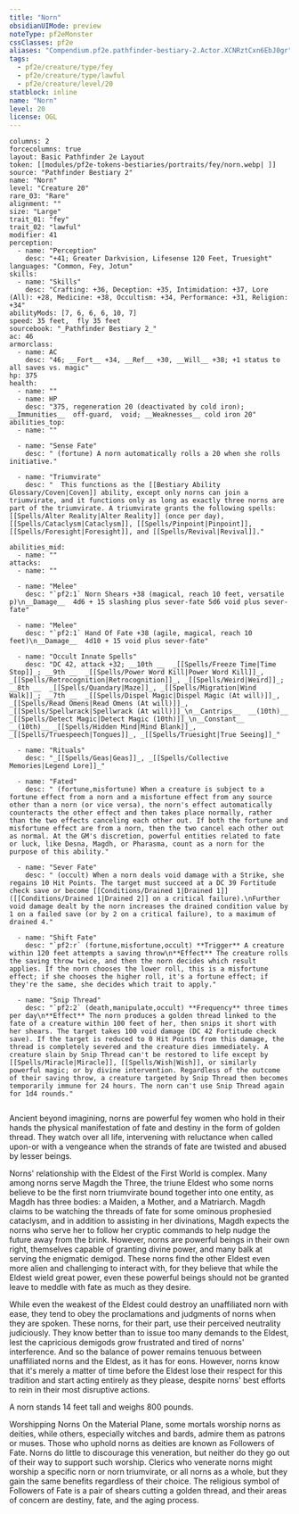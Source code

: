 ```yaml
---
title: "Norn"
obsidianUIMode: preview
noteType: pf2eMonster
cssClasses: pf2e
aliases: "Compendium.pf2e.pathfinder-bestiary-2.Actor.XCNRztCxn6EbJ0gr" 
tags:
  - pf2e/creature/type/fey
  - pf2e/creature/type/lawful
  - pf2e/creature/level/20
statblock: inline
name: "Norn"
level: 20
license: OGL
---
```


```statblock
columns: 2
forcecolumns: true
layout: Basic Pathfinder 2e Layout
token: [[modules/pf2e-tokens-bestiaries/portraits/fey/norn.webp| ]]
source: "Pathfinder Bestiary 2"
name: "Norn"
level: "Creature 20"
rare_03: "Rare"
alignment: ""
size: "Large"
trait_01: "fey"
trait_02: "lawful"
modifier: 41
perception:
  - name: "Perception"
    desc: "+41; Greater Darkvision, Lifesense 120 Feet, Truesight"
languages: "Common, Fey, Jotun"
skills:
  - name: "Skills"
    desc: "Crafting: +36, Deception: +35, Intimidation: +37, Lore (All): +28, Medicine: +38, Occultism: +34, Performance: +31, Religion: +34"
abilityMods: [7, 6, 6, 6, 10, 7]
speed: 35 feet,  fly 35 feet
sourcebook: "_Pathfinder Bestiary 2_"
ac: 46
armorclass:
  - name: AC
    desc: "46; __Fort__ +34, __Ref__ +30, __Will__ +38; +1 status to all saves vs. magic"
hp: 375
health:
  - name: ""
  - name: HP
    desc: "375, regeneration 20 (deactivated by cold iron); __Immunities__  off-guard,  void; __Weaknesses__ cold iron 20"
abilities_top:
  - name: ""

  - name: "Sense Fate"
    desc: " (fortune) A norn automatically rolls a 20 when she rolls initiative."

  - name: "Triumvirate"
    desc: "  This functions as the [[Bestiary Ability Glossary/Coven|Coven]] ability, except only norns can join a triumvirate, and it functions only as long as exactly three norns are part of the triumvirate. A triumvirate grants the following spells: [[Spells/Alter Reality|Alter Reality]] (once per day), [[Spells/Cataclysm|Cataclysm]], [[Spells/Pinpoint|Pinpoint]], [[Spells/Foresight|Foresight]], and [[Spells/Revival|Revival]]."

abilities_mid:
  - name: ""
attacks:
  - name: ""

  - name: "Melee"
    desc: "`pf2:1` Norn Shears +38 (magical, reach 10 feet, versatile p)\n__Damage__  4d6 + 15 slashing plus sever-fate 5d6 void plus sever-fate"

  - name: "Melee"
    desc: "`pf2:1` Hand Of Fate +38 (agile, magical, reach 10 feet)\n__Damage__  4d10 + 15 void plus sever-fate"

  - name: "Occult Innate Spells"
    desc: "DC 42, attack +32; __10th __  _[[Spells/Freeze Time|Time Stop]]_; __9th __  _[[Spells/Power Word Kill|Power Word Kill]]_, _[[Spells/Retrocognition|Retrocognition]]_, _[[Spells/Weird|Weird]]_; __8th __  _[[Spells/Quandary|Maze]]_, _[[Spells/Migration|Wind Walk]]_; __7th __  _[[Spells/Dispel Magic|Dispel Magic (At will)]]_, _[[Spells/Read Omens|Read Omens (At will)]]_, _[[Spells/Spellwrack|Spellwrack (At will)]]_\n__Cantrips__  __(10th)__ _[[Spells/Detect Magic|Detect Magic (10th)]]_\n__Constant__  __(10th)__ _[[Spells/Hidden Mind|Mind Blank]]_, _[[Spells/Truespeech|Tongues]]_, _[[Spells/Truesight|True Seeing]]_"

  - name: "Rituals"
    desc: "_[[Spells/Geas|Geas]]_, _[[Spells/Collective Memories|Legend Lore]]_"

  - name: "Fated"
    desc: " (fortune,misfortune) When a creature is subject to a fortune effect from a norn and a misfortune effect from any source other than a norn (or vice versa), the norn's effect automatically counteracts the other effect and then takes place normally, rather than the two effects canceling each other out. If both the fortune and misfortune effect are from a norn, then the two cancel each other out as normal. At the GM's discretion, powerful entities related to fate or luck, like Desna, Magdh, or Pharasma, count as a norn for the purpose of this ability."

  - name: "Sever Fate"
    desc: " (occult) When a norn deals void damage with a Strike, she regains 10 Hit Points. The target must succeed at a DC 39 Fortitude check save or become [[Conditions/Drained 1|Drained 1]] ([[Conditions/Drained 1|Drained 2]] on a critical failure).\nFurther void damage dealt by the norn increases the drained condition value by 1 on a failed save (or by 2 on a critical failure), to a maximum of drained 4."

  - name: "Shift Fate"
    desc: "`pf2:r` (fortune,misfortune,occult) **Trigger** A creature within 120 feet attempts a saving throw\n**Effect** The creature rolls the saving throw twice, and then the norn decides which result applies. If the norn chooses the lower roll, this is a misfortune effect; if she chooses the higher roll, it's a fortune effect; if they're the same, she decides which trait to apply."

  - name: "Snip Thread"
    desc: "`pf2:2` (death,manipulate,occult) **Frequency** three times per day\n**Effect** The norn produces a golden thread linked to the fate of a creature within 100 feet of her, then snips it short with her shears. The target takes 100 void damage (DC 42 Fortitude check save). If the target is reduced to 0 Hit Points from this damage, the thread is completely severed and the creature dies immediately. A creature slain by Snip Thread can't be restored to life except by [[Spells/Miracle|Miracle]], [[Spells/Wish|Wish]], or similarly powerful magic; or by divine intervention. Regardless of the outcome of their saving throw, a creature targeted by Snip Thread then becomes temporarily immune for 24 hours. The norn can't use Snip Thread again for 1d4 rounds."
 
```



Ancient beyond imagining, norns are powerful fey women who hold in their hands the physical manifestation of fate and destiny in the form of golden thread. They watch over all life, intervening with reluctance when called upon-or with a vengeance when the strands of fate are twisted and abused by lesser beings.

Norns' relationship with the Eldest of the First World is complex. Many among norns serve Magdh the Three, the triune Eldest who some norns believe to be the first norn triumvirate bound together into one entity, as Magdh has three bodies: a Maiden, a Mother, and a Matriarch. Magdh claims to be watching the threads of fate for some ominous prophesied cataclysm, and in addition to assisting in her divinations, Magdh expects the norns who serve her to follow her cryptic commands to help nudge the future away from the brink. However, norns are powerful beings in their own right, themselves capable of granting divine power, and many balk at serving the enigmatic demigod. These norns find the other Eldest even more alien and challenging to interact with, for they believe that while the Eldest wield great power, even these powerful beings should not be granted leave to meddle with fate as much as they desire.

While even the weakest of the Eldest could destroy an unaffiliated norn with ease, they tend to obey the proclamations and judgments of norns when they are spoken. These norns, for their part, use their perceived neutrality judiciously. They know better than to issue too many demands to the Eldest, lest the capricious demigods grow frustrated and tired of norns' interference. And so the balance of power remains tenuous between unaffiliated norns and the Eldest, as it has for eons. However, norns know that it's merely a matter of time before the Eldest lose their respect for this tradition and start acting entirely as they please, despite norns' best efforts to rein in their most disruptive actions.

A norn stands 14 feet tall and weighs 800 pounds.

Worshipping Norns On the Material Plane, some mortals worship norns as deities, while others, especially witches and bards, admire them as patrons or muses. Those who uphold norns as deities are known as Followers of Fate. Norns do little to discourage this veneration, but neither do they go out of their way to support such worship. Clerics who venerate norns might worship a specific norn or norn triumvirate, or all norns as a whole, but they gain the same benefits regardless of their choice. The religious symbol of Followers of Fate is a pair of shears cutting a golden thread, and their areas of concern are destiny, fate, and the aging process.
